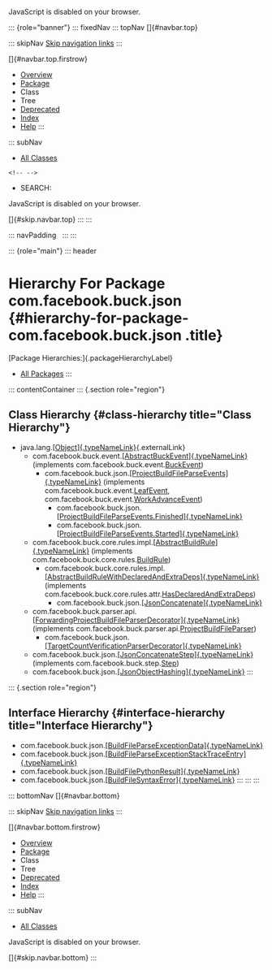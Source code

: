 <div>

JavaScript is disabled on your browser.

</div>

::: {role="banner"}
::: fixedNav
::: topNav
[]{#navbar.top}

::: skipNav
[Skip navigation links](#skip.navbar.top "Skip navigation links")
:::

[]{#navbar.top.firstrow}

-   [Overview](../../../../index.html)
-   [Package](package-summary.html)
-   Class
-   Tree
-   [Deprecated](../../../../deprecated-list.html)
-   [Index](../../../../index-all.html)
-   [Help](../../../../help-doc.html)
:::

::: subNav
-   [All Classes](../../../../allclasses.html)

```{=html}
<!-- -->
```
-   SEARCH:

<div>

<div>

JavaScript is disabled on your browser.

</div>

</div>

[]{#skip.navbar.top}
:::
:::

::: navPadding
 
:::
:::

::: {role="main"}
::: header
# Hierarchy For Package com.facebook.buck.json {#hierarchy-for-package-com.facebook.buck.json .title}

[Package Hierarchies:]{.packageHierarchyLabel}

-   [All Packages](../../../../overview-tree.html)
:::

::: contentContainer
::: {.section role="region"}
## Class Hierarchy {#class-hierarchy title="Class Hierarchy"}

-   java.lang.[[Object]{.typeNameLink}](http://docs.oracle.com/javase/7/docs/api/java/lang/Object.html?is-external=true "class or interface in java.lang"){.externalLink}
    -   com.facebook.buck.event.[[AbstractBuckEvent]{.typeNameLink}](../event/AbstractBuckEvent.html "class in com.facebook.buck.event")
        (implements
        com.facebook.buck.event.[BuckEvent](../event/BuckEvent.html "interface in com.facebook.buck.event"))
        -   com.facebook.buck.json.[[ProjectBuildFileParseEvents]{.typeNameLink}](ProjectBuildFileParseEvents.html "class in com.facebook.buck.json")
            (implements
            com.facebook.buck.event.[LeafEvent](../event/LeafEvent.html "interface in com.facebook.buck.event"),
            com.facebook.buck.event.[WorkAdvanceEvent](../event/WorkAdvanceEvent.html "interface in com.facebook.buck.event"))
            -   com.facebook.buck.json.[[ProjectBuildFileParseEvents.Finished]{.typeNameLink}](ProjectBuildFileParseEvents.Finished.html "class in com.facebook.buck.json")
            -   com.facebook.buck.json.[[ProjectBuildFileParseEvents.Started]{.typeNameLink}](ProjectBuildFileParseEvents.Started.html "class in com.facebook.buck.json")
    -   com.facebook.buck.core.rules.impl.[[AbstractBuildRule]{.typeNameLink}](../core/rules/impl/AbstractBuildRule.html "class in com.facebook.buck.core.rules.impl")
        (implements
        com.facebook.buck.core.rules.[BuildRule](../core/rules/BuildRule.html "interface in com.facebook.buck.core.rules"))
        -   com.facebook.buck.core.rules.impl.[[AbstractBuildRuleWithDeclaredAndExtraDeps]{.typeNameLink}](../core/rules/impl/AbstractBuildRuleWithDeclaredAndExtraDeps.html "class in com.facebook.buck.core.rules.impl")
            (implements
            com.facebook.buck.core.rules.attr.[HasDeclaredAndExtraDeps](../core/rules/attr/HasDeclaredAndExtraDeps.html "interface in com.facebook.buck.core.rules.attr"))
            -   com.facebook.buck.json.[[JsonConcatenate]{.typeNameLink}](JsonConcatenate.html "class in com.facebook.buck.json")
    -   com.facebook.buck.parser.api.[[ForwardingProjectBuildFileParserDecorator]{.typeNameLink}](../parser/api/ForwardingProjectBuildFileParserDecorator.html "class in com.facebook.buck.parser.api")
        (implements
        com.facebook.buck.parser.api.[ProjectBuildFileParser](../parser/api/ProjectBuildFileParser.html "interface in com.facebook.buck.parser.api"))
        -   com.facebook.buck.json.[[TargetCountVerificationParserDecorator]{.typeNameLink}](TargetCountVerificationParserDecorator.html "class in com.facebook.buck.json")
    -   com.facebook.buck.json.[[JsonConcatenateStep]{.typeNameLink}](JsonConcatenateStep.html "class in com.facebook.buck.json")
        (implements
        com.facebook.buck.step.[Step](../step/Step.html "interface in com.facebook.buck.step"))
    -   com.facebook.buck.json.[[JsonObjectHashing]{.typeNameLink}](JsonObjectHashing.html "class in com.facebook.buck.json")
:::

::: {.section role="region"}
## Interface Hierarchy {#interface-hierarchy title="Interface Hierarchy"}

-   com.facebook.buck.json.[[BuildFileParseExceptionData]{.typeNameLink}](BuildFileParseExceptionData.html "interface in com.facebook.buck.json")
-   com.facebook.buck.json.[[BuildFileParseExceptionStackTraceEntry]{.typeNameLink}](BuildFileParseExceptionStackTraceEntry.html "interface in com.facebook.buck.json")
-   com.facebook.buck.json.[[BuildFilePythonResult]{.typeNameLink}](BuildFilePythonResult.html "interface in com.facebook.buck.json")
-   com.facebook.buck.json.[[BuildFileSyntaxError]{.typeNameLink}](BuildFileSyntaxError.html "interface in com.facebook.buck.json")
:::
:::
:::

::: bottomNav
[]{#navbar.bottom}

::: skipNav
[Skip navigation links](#skip.navbar.bottom "Skip navigation links")
:::

[]{#navbar.bottom.firstrow}

-   [Overview](../../../../index.html)
-   [Package](package-summary.html)
-   Class
-   Tree
-   [Deprecated](../../../../deprecated-list.html)
-   [Index](../../../../index-all.html)
-   [Help](../../../../help-doc.html)
:::

::: subNav
-   [All Classes](../../../../allclasses.html)

<div>

<div>

JavaScript is disabled on your browser.

</div>

</div>

[]{#skip.navbar.bottom}
:::

